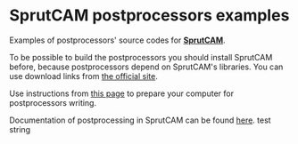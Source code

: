 # SprutCAM postprocessors examples
Examples of postprocessors' source codes for [**SprutCAM**](https://www.sprutcam.com).

To be possible to build the postprocessors you should install SprutCAM before, because postprocessors depend on SprutCAM's libraries. 
You can use download links from [ the official site](https://www.sprutcam.com).

Use instructions from [this page](https://kb.sprutcam.com/display/SKB/Prepare+computer+to+develop+.NET+postprocessors) to prepare your computer for postprocessors writing.

Documentation of postprocessing in SprutCAM can be found [here](https://cepera-one.github.io/index.html).
test string
